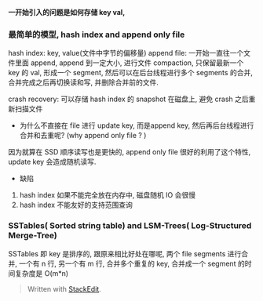 **一开始引入的问题是如何存储 key val,**
### 最简单的模型, hash index and append only file
hash index: key, value(文件中字节的偏移量)
append file: 一开始一直往一个文件里面 append, append 到一定大小, 进行文件 compaction, 只保留最新一个 key 的 val, 形成一个 segment, 然后可以在后台线程进行多个 segments 的合并, 合并完成之后再切换读和写, 并删除合并前的文件. 

crash recovery: 可以存储 hash index 的 snapshot 在磁盘上, 避免 crash 之后重新扫描文件

* 为什么不直接在 file 进行 update key, 而是append key, 然后再后台线程进行合并和去重呢? (why append only file ? )

因为就算在 SSD 顺序读写也是更快的, append only file 很好的利用了这个特性, update key 会造成随机读写. 

* 缺陷
1. hash index 如果不能完全放在内存中, 磁盘随机 IO 会很慢
2. hash index 不能友好的支持范围查询


### SSTables( Sorted string table) and LSM-Trees( Log-Structured Merge-Tree)
SSTables 即 key 是排序的, 跟原来相比好处在哪呢, 两个 file segments 进行合并, 一个有 n 行, 另一个有 m 行, 合并多个重复的 key, 合并成一个 segment 的时间复杂度是 O(m*n)

> Written with [StackEdit](https://stackedit.io/).
<!--stackedit_data:
eyJoaXN0b3J5IjpbMTE0MzkwODExNCwxNTc1NTk4NzQ1LC0zMj
IwNTY3ODJdfQ==
-->
